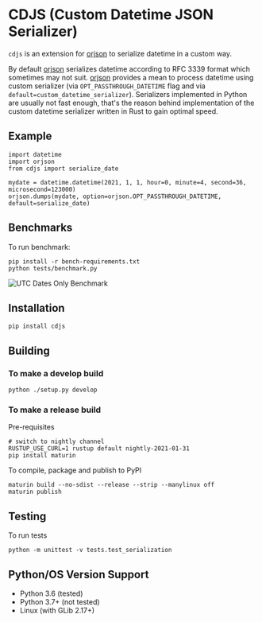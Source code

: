 # CDJS (Custom Datetime JSON Serializer)

`cdjs` is an extension for [orjson](https://github.com/ijl/orjson) to serialize datetime in a custom way.

By default [orjson](https://github.com/ijl/orjson) serializes datetime according to RFC 3339 format which sometimes may not suit. 
[orjson](https://github.com/ijl/orjson) provides a mean to process datetime using custom serializer (via `OPT_PASSTHROUGH_DATETIME` flag and via `default=custom_datetime_serializer`). 
Serializers implemented in Python are usually not fast enough, that's the reason behind implementation of the custom datetime serializer written in Rust to gain optimal speed.

## Example

```
import datetime
import orjson
from cdjs import serialize_date

mydate = datetime.datetime(2021, 1, 1, hour=0, minute=4, second=36, microsecond=123000)
orjson.dumps(mydate, option=orjson.OPT_PASSTHROUGH_DATETIME, default=serialize_date)
```

## Benchmarks

To run benchmark:

```
pip install -r bench-requirements.txt
python tests/benchmark.py
```

![UTC Dates Only Benchmark](http://)

## Installation

```
pip install cdjs
```

## Building

### To make a develop build

```
python ./setup.py develop
```

### To make a release build

Pre-requisites

```
# switch to nightly channel
RUSTUP_USE_CURL=1 rustup default nightly-2021-01-31
pip install maturin
```

To compile, package and publish to PyPI

```
maturin build --no-sdist --release --strip --manylinux off
maturin publish
```

## Testing

To run tests

```
python -m unittest -v tests.test_serialization
```

## Python/OS Version Support

- Python 3.6 (tested)
- Python 3.7+ (not tested)
- Linux (with GLib 2.17+)

